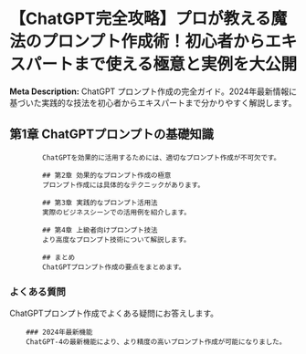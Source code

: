 # 【ChatGPT完全攻略】プロが教える魔法のプロンプト作成術！初心者からエキスパートまで使える極意と実例を大公開

**Meta Description:** ChatGPT プロンプト作成の完全ガイド。2024年最新情報に基づいた実践的な技法を初心者からエキスパートまで分かりやすく解説します。

## 第1章 ChatGPTプロンプトの基礎知識
            ChatGPTを効果的に活用するためには、適切なプロンプト作成が不可欠です。

            ## 第2章 効果的なプロンプト作成の極意
            プロンプト作成には具体的なテクニックがあります。

            ## 第3章 実践的なプロンプト活用法
            実際のビジネスシーンでの活用例を紹介します。

            ## 第4章 上級者向けプロンプト技法
            より高度なプロンプト技術について解説します。

            ## まとめ
            ChatGPTプロンプト作成の要点をまとめます。

### よくある質問
ChatGPTプロンプト作成でよくある疑問にお答えします。

        ### 2024年最新機能
        ChatGPT-4の最新機能により、より精度の高いプロンプト作成が可能になりました。